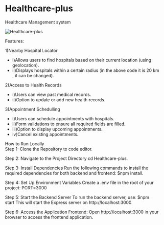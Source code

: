 # Healthcare-plus
Healthcare Management system


![Healthcare-plus](https://github.com/user-attachments/assets/5350e6c3-1afa-480e-b900-828339bcff69)

Features:

1)Nearby Hospital Locator
  - i)Allows users to find hospitals based on their current location (using geolocation).
  - ii)Displays hospitals within a certain radius (in the above code it is 20 km , it can be changed). 

2)Access to Health Records
  - i)Users can view past medical records.
  - ii)Option to update or add new health records.

3)Appointment Schedulling
  - i)Users can schedule appointments with hospitals.
  - ii)Form validations to ensure all required fields are filled.
  - iii)Option to display upcoming appointments.
  - iv)Cancel existing appointments.


How to Run Locally <br>
Step 1: Clone the Repository to code editor.

Step 2: Navigate to the Project Directory
cd Healthcare-plus.

Step 3: Install Dependencies
Run the following commands to install the required dependencies for both backend and frontend:
$npm install.

Step 4: Set Up Environment Variables
Create a .env file in the root of your project:
PORT=3000


Step 5: Start the Backend Server
To run the backend server, use:
$npm start
This will start the Express server on http://localhost:3000.

Step 6: Access the Application
Frontend: Open http://localhost:3000 in your browser to access the frontend application.



